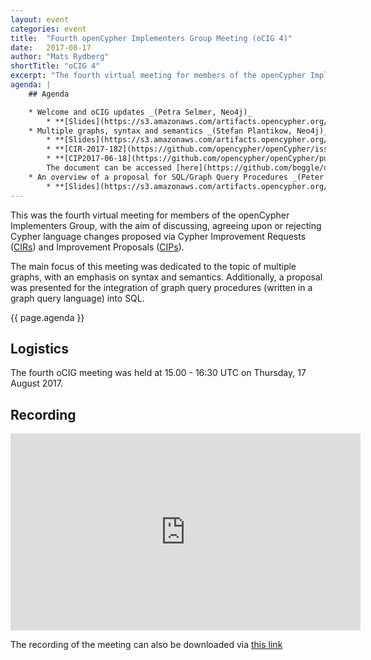 ```yaml
---
layout: event
categories: event
title:  "Fourth openCypher Implementers Group Meeting (oCIG 4)"
date:   2017-08-17
author: "Mats Rydberg"
shortTitle: "oCIG 4"
excerpt: "The fourth virtual meeting for members of the openCypher Implementers Group."
agenda: |
    ## Agenda

    * Welcome and oCIG updates _(Petra Selmer, Neo4j)_
        * **[Slides](https://s3.amazonaws.com/artifacts.opencypher.org/website/ocig4/oCIG+4+-+Introduction.pdf)**
    * Multiple graphs, syntax and semantics _(Stefan Plantikow, Neo4j)_
        * **[Slides](https://s3.amazonaws.com/artifacts.opencypher.org/website/ocig4/CIP2017-06-18+Multiple+Graphs+(oCIG+4+Presentation%2C+2017-08-17).pdf)**
        * **[CIR-2017-182](https://github.com/opencypher/openCypher/issues/182)**: Adding support for multiple graphs
        * **[CIP2017-06-18](https://github.com/opencypher/openCypher/pull/241)**: Extending Cypher to support the construction, transformation and querying of multiple graphs.
        The document can be accessed [here](https://github.com/boggle/openCypher/blob/CIP2017-06-18-multiple-graphs/cip/1.accepted/CIP2017-06-18-multiple-graphs.adoc).
    * An overview of a proposal for SQL/Graph Query Procedures _(Peter Furniss, Neo4j)_
        * **[Slides](https://s3.amazonaws.com/artifacts.opencypher.org/website/ocig4/SQL%252FGraph+Query+Procedures.pdf)**
---
```

This was the fourth virtual meeting for members of the openCypher Implementers Group, with the aim of discussing, agreeing upon or rejecting Cypher language changes proposed via Cypher Improvement Requests (<a href="https://github.com/opencypher/openCypher/issues?q=is%3Aopen+is%3Aissue+label%3ACIR" target="_blank">CIRs</a>) and Improvement Proposals (<a href="{{ site.baseurl }}/cips/" target="_blank">CIPs</a>).

The main focus of this meeting was dedicated to the topic of multiple graphs, with an emphasis on syntax and semantics.
Additionally, a proposal was presented for the integration of graph query procedures (written in a graph query language) into SQL.

{{ page.agenda }}

## Logistics

The fourth oCIG meeting was held at 15.00 - 16:30 UTC on Thursday, 17 August 2017.

## Recording

<iframe width="560" height="315" src="https://www.youtube.com/embed/IC-xglbMJAw" frameborder="0" allowfullscreen></iframe>

The recording of the meeting can also be downloaded via [this link](https://s3.amazonaws.com/artifacts.opencypher.org/website/ocig4/2017-08-17-oCIG4.mp4.zip)


